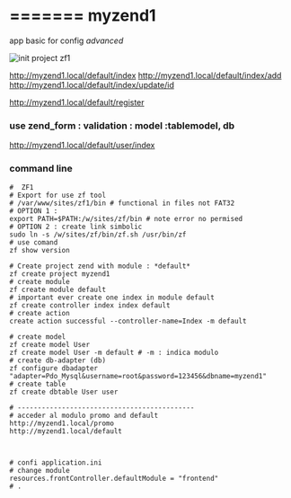 =======
myzend1
=======

app basic for config *advanced* 


![init project zf1](http://i58.tinypic.com/10hom79.png)



http://myzend1.local/default/index
http://myzend1.local/default/index/add
http://myzend1.local/default/index/update/id


http://myzend1.local/default/register


### use zend_form : validation : model :tablemodel, db

http://myzend1.local/default/user/index











### command line
    #  ZF1
    # Export for use zf tool
    # /var/www/sites/zf1/bin # functional in files not FAT32
    # OPTION 1 :
    export PATH=$PATH:/w/sites/zf/bin # note error no permised
    # OPTION 2 : create link simbolic
    sudo ln -s /w/sites/zf/bin/zf.sh /usr/bin/zf
    # use comand
    zf show version

    # Create project zend with module : *default*
    zf create project myzend1
    # create module
    zf create module default
    # important ever create one index in module default
    zf create controller index index default
    # create action 
    create action successful --controller-name=Index -m default

    # create model
    zf create model User
    zf create model User -m default # -m : indica modulo
    # create db-adapter (db)
    zf configure dbadapter "adapter=Pdo_Mysql&username=root&password=123456&dbname=myzend1"
    # create table
    zf create dbtable User user

    # --------------------------------------------
    # acceder al modulo promo and default
    http://myzend1.local/promo
    http://myzend1.local/default



    # confi application.ini
    # change module
    resources.frontController.defaultModule = "frontend"
    # .


